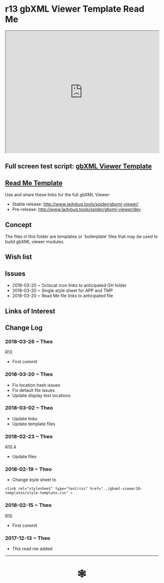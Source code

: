 <span style=display:none; >[You are now in a GitHub source code view - click this link to view Read Me file as a web page]( http://www.ladybug.tools/spider/index.html#gbxml-viewer/r13/gv-tmp/README.md "View file as a web page." ) </span>

# r13 gbXML Viewer Template Read Me


<iframe class=iframeReadMe src=http://www.ladybug.tools/spider/gbxml-viewer/r13/gv-tmp/gv-tmp.html width=100% height=400px >Iframes are not displayed on github.com</iframe>


## Full screen test script: [gbXML Viewer Template]( http://www.ladybug.tools/spider/gbxml-viewer/r13/gv-tmp/gv-tmp.html )

## [Read Me Template]( http://www.ladybug.tools/spider/index.html#gbxml-viewer/r13/gv-tmp/README-template.md )


Use and share these links for the full gbXML Viewer:

* Stable release: <http://www.ladybug.tools/spider/gbxml-viewer/>
* Pre-release: <http://www.ladybug.tools/spider/gbxml-viewer/dev>

## Concept

The files in this folder are templates or 'boilerplate' files that may be used to build gbXML viewer modules.

## Wish list



## Issues

* 2018-03-20 ~ Octocat icon links to anticipated GH folder
* 2018-03-20 ~ Single style sheet for APP and TMP
* 2018-03-20 ~ Read Me file links to anticipated file

## Links of Interest



## Change Log

### 2018-03-26 ~ Theo

R13
* First commit

### 2018-03-20 ~ Theo

* Fix location hash issues
* Fix default file issues
* Update display text locations


### 2018-03-02 ~ Theo

* Update links
* Update template files

### 2018-02-23 ~ Theo

R10.4
* Update files

### 2018-02-19 ~ Theo

* Change style sheet to

```
<link rel="stylesheet" type="text/css" href="../gbxml-viewer10-templates/style-template.css" >
```

### 2018-02-15 ~ Theo

R10
* First commit

### 2017-12-13 ~ Theo

* This read me added

***


# <center title="hello!" ><a href=javascript:window.scrollTo(0,0); style=text-decoration:none; > &#x1f578; </a></center>



